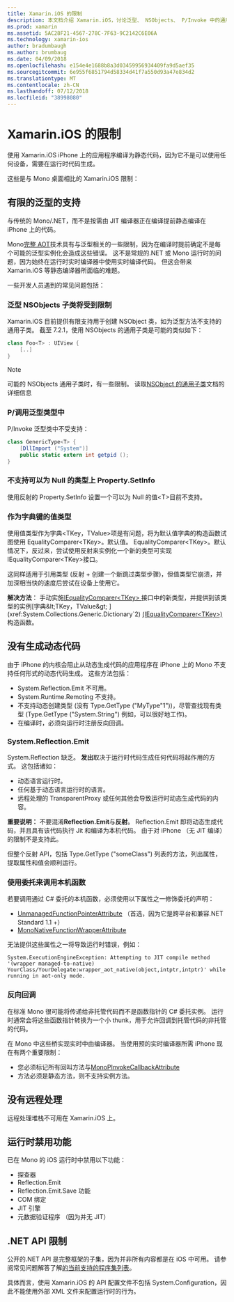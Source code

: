 ```yaml
---
title: Xamarin.iOS 的限制
description: 本文档介绍 Xamarin.iOS，讨论泛型、 NSObjects、 P/Invoke 中的通用对象，和的详细信息的通用子类的限制。
ms.prod: xamarin
ms.assetid: 5AC28F21-4567-278C-7F63-9C2142C6E06A
ms.technology: xamarin-ios
author: bradumbaugh
ms.author: brumbaug
ms.date: 04/09/2018
ms.openlocfilehash: e154e4e1688b8a3d03459956934409fa9d5aef35
ms.sourcegitcommit: 6e955f6851794d58334d41f7a550d93a47e834d2
ms.translationtype: MT
ms.contentlocale: zh-CN
ms.lasthandoff: 07/12/2018
ms.locfileid: "38998080"
---
```

# <a name="limitations-of-xamarinios"></a>Xamarin.iOS 的限制

使用 Xamarin.iOS iPhone 上的应用程序编译为静态代码，因为它不是可以使用任何设备，需要在运行时代码生成。

这些是与 Mono 桌面相比的 Xamarin.iOS 限制：

 <a name="Limited_Generics_Support" />


## <a name="limited-generics-support"></a>有限的泛型的支持

与传统的 Mono/.NET，而不是按需由 JIT 编译器正在编译提前静态编译在 iPhone 上的代码。

Mono[完整 AOT](http://www.mono-project.com/docs/advanced/aot/#full-aot)技术具有与泛型相关的一些限制，因为在编译时提前确定不是每个可能的泛型实例化会造成这些错误。 这不是常规的.NET 或 Mono 运行时的问题，因为始终在运行时实时编译器中使用实时编译代码。 但这会带来 Xamarin.iOS 等静态编译器所面临的难题。

一些开发人员遇到的常见问题包括：

 <a name="Generic_Subclasses_of_NSObjects_are_limited" />


### <a name="generic-subclasses-of-nsobjects-are-limited"></a>泛型 NSObjects 子类将受到限制

Xamarin.iOS 目前提供有限支持用于创建 NSObject 类，如为泛型方法不支持的通用子类。 截至 7.2.1，使用 NSObjects 的通用子类是可能的类似如下：

```csharp
class Foo<T> : UIView {
    [..]
}
```

> [!NOTE]
> 可能的 NSObjects 通用子类时，有一些限制。 读取[NSObject 的通用子类](~/ios/internals/api-design/nsobject-generics.md)文档的详细信息



### <a name="pinvokes-in-generic-types"></a>P/调用泛型类型中

P/Invoke 泛型类中不受支持：

```csharp
class GenericType<T> {
    [DllImport ("System")]
    public static extern int getpid ();
}
```

 <a name="Property.SetInfo_on_a_Nullable_Type_is_not_supported" />


### <a name="propertysetinfo-on-a-nullable-type-is-not-supported"></a>不支持可以为 Null 的类型上 Property.SetInfo

使用反射的 Property.SetInfo 设置一个可以为 Null 的值&lt;T&gt;目前不支持。

 <a name="Value_types_as_Dictionary_Keys" />


### <a name="value-types-as-dictionary-keys"></a>作为字典键的值类型

使用值类型作为字典&lt;TKey，TValue&gt;项是有问题，将为默认值字典的构造函数试图使用 EqualityComparer&lt;TKey&gt;。默认值。 EqualityComparer&lt;TKey&gt;。默认情况下，反过来，尝试使用反射来实例化一个新的类型可实现 IEqualityComparer&lt;TKey&gt;接口。

这同样适用于引用类型 (反射 + 创建一个新跳过类型步骤)，但值类型它崩溃，并加深相当快的速度后尝试在设备上使用它。

 **解决方法**： 手动实施[IEqualityComparer&lt;TKey&gt; ](xref:System.Collections.Generic.IEqualityComparer`1)接口中的新类型，并提供到该类型的实例[字典&lt;TKey，TValue&gt; ](xref:System.Collections.Generic.Dictionary`2) [(IEqualityComparer&lt;TKey&gt;)](xref:System.Collections.Generic.IEqualityComparer`1)构造函数。


 <a name="No_Dynamic_Code_Generation" />


## <a name="no-dynamic-code-generation"></a>没有生成动态代码

由于 iPhone 的内核会阻止从动态生成代码的应用程序在 iPhone 上的 Mono 不支持任何形式的动态代码生成。 这些方法包括：

-  System.Reflection.Emit 不可用。
-  System.Runtime.Remoting 不支持。
-  不支持动态创建类型 (没有 Type.GetType ("MyType"1"))，尽管查找现有类型 (Type.GetType ("System.String") 例如，可以很好地工作)。 
-  在编译时，必须向运行时注册反向回调。


 
 <a name="System.Reflection.Emit" />


### <a name="systemreflectionemit"></a>System.Reflection.Emit

System.Reflection 缺乏。 **发出**取决于运行时代码生成任何代码将起作用的方式。 这包括诸如：

-  动态语言运行时。
-  任何基于动态语言运行时的语言。
-  远程处理的 TransparentProxy 或任何其他会导致运行时动态生成代码的内容。 


 **重要说明：** 不要混淆**Reflection.Emit**与**反射**。 Reflection.Emit 即将动态生成代码，并且具有该代码执行 Jit 和编译为本机代码。 由于对 iPhone （无 JIT 编译） 的限制不是支持此。

但整个反射 API，包括 Type.GetType ("someClass") 列表的方法，列出属性，提取属性和值会顺利运行。

### <a name="using-delegates-to-call-native-functions"></a>使用委托来调用本机函数

若要调用通过 C# 委托的本机函数，必须使用以下属性之一修饰委托的声明：

- [UnmanagedFunctionPointerAttribute](xref:System.Runtime.InteropServices.UnmanagedFunctionPointerAttribute) （首选，因为它是跨平台和兼容.NET Standard 1.1 +）
- [MonoNativeFunctionWrapperAttribute](https://developer.xamarin.com/api/type/ObjCRuntime.MonoNativeFunctionWrapperAttribute)

无法提供这些属性之一将导致运行时错误，例如：

```
System.ExecutionEngineException: Attempting to JIT compile method '(wrapper managed-to-native) YourClass/YourDelegate:wrapper_aot_native(object,intptr,intptr)' while running in aot-only mode.
```
 
 <a name="Reverse_Callbacks" />


### <a name="reverse-callbacks"></a>反向回调

在标准 Mono 很可能将传递给非托管代码而不是函数指针的 C# 委托实例。 运行时通常会将这些函数指针转换为一个小 thunk，用于允许回调到托管代码的非托管的代码。

在 Mono 中这些桥实现实时中由编译器。 当使用预的实时编译器所需 iPhone 现在有两个重要限制：

-  您必须标记所有回叫方法与[MonoPInvokeCallbackAttribute](https://developer.xamarin.com/api/type/ObjCRuntime.MonoPInvokeCallbackAttribute) 
-  方法必须是静态方法，则不支持实例方法。 
 
<a name="No_Remoting" />

## <a name="no-remoting"></a>没有远程处理

远程处理堆栈不可用在 Xamarin.iOS 上。


 <a name="Runtime_Disabled_Features" />


## <a name="runtime-disabled-features"></a>运行时禁用功能

已在 Mono 的 iOS 运行时中禁用以下功能：

-  探查器
-  Reflection.Emit
-  Reflection.Emit.Save 功能
-  COM 绑定
-  JIT 引擎
-  元数据验证程序 （因为并无 JIT）


 <a name=".NET_API_Limitations" />


## <a name="net-api-limitations"></a>.NET API 限制

公开的.NET API 是完整框架的子集，因为并非所有内容都是在 iOS 中可用。 请参阅常见问题解答了解[的当前支持的程序集列表](~/cross-platform/internals/available-assemblies.md)。



具体而言，使用 Xamarin.iOS 的 API 配置文件不包括 System.Configuration，因此不能使用外部 XML 文件来配置运行时的行为。

